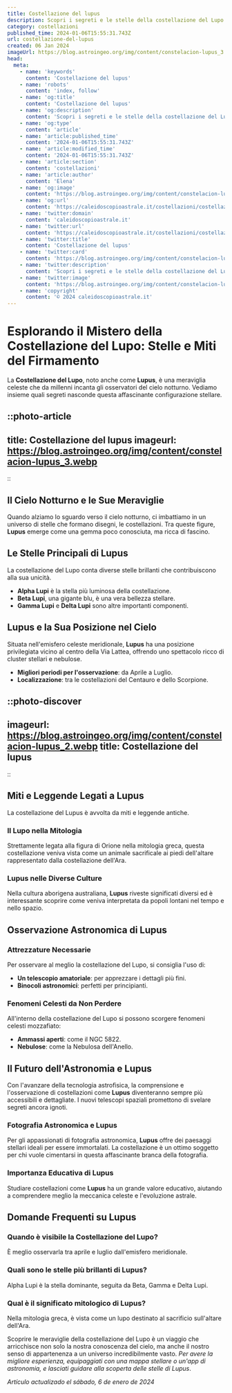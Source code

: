 ```yaml
---
title: Costellazione del lupus
description: Scopri i segreti e le stelle della costellazione del Lupo in questo articolo ricco di fascino astrale. Esplora Lupus nel cielo notturno.
category: costellazioni
published_time: 2024-01-06T15:55:31.743Z
url: costellazione-del-lupus
created: 06 Jan 2024
imageUrl: https://blog.astroingeo.org/img/content/constelacion-lupus_3.webp
head:
  meta:
    - name: 'keywords'
      content: 'Costellazione del lupus'
    - name: 'robots'
      content: 'index, follow'
    - name: 'og:title'
      content: 'Costellazione del lupus'
    - name: 'og:description'
      content: 'Scopri i segreti e le stelle della costellazione del Lupo in questo articolo ricco di fascino astrale. Esplora Lupus nel cielo notturno.'
    - name: 'og:type'
      content: 'article'
    - name: 'article:published_time'
      content: '2024-01-06T15:55:31.743Z'
    - name: 'article:modified_time'
      content: '2024-01-06T15:55:31.743Z'
    - name: 'article:section'
      content: 'costellazioni'
    - name: 'article:author'
      content: 'Elena'
    - name: 'og:image'
      content: 'https://blog.astroingeo.org/img/content/constelacion-lupus_3.webp'
    - name: 'og:url'
      content: 'https://caleidoscopioastrale.it/costellazioni/costellazione-del-lupus'
    - name: 'twitter:domain'
      content: 'caleidoscopioastrale.it'
    - name: 'twitter:url'
      content: 'https://caleidoscopioastrale.it/costellazioni/costellazione-del-lupus'
    - name: 'twitter:title'
      content: 'Costellazione del lupus'
    - name: 'twitter:card'
      content: 'https://blog.astroingeo.org/img/content/constelacion-lupus_3.webp'
    - name: 'twitter:description'
      content: 'Scopri i segreti e le stelle della costellazione del Lupo in questo articolo ricco di fascino astrale. Esplora Lupus nel cielo notturno.'
    - name: 'twitter:image'
      content: 'https://blog.astroingeo.org/img/content/constelacion-lupus_3.webp'
    - name: 'copyright'
      content: '© 2024 caleidoscopioastrale.it'
---
```

# Esplorando il Mistero della Costellazione del Lupo: Stelle e Miti del Firmamento

La **Costellazione del Lupo**, noto anche come **Lupus**, è una meraviglia celeste che da millenni incanta gli osservatori del cielo notturno. Vediamo insieme quali segreti nasconde questa affascinante configurazione stellare.

::photo-article
---
title: Costellazione del lupus
imageurl: https://blog.astroingeo.org/img/content/constelacion-lupus_3.webp
---
::

## Il Cielo Notturno e le Sue Meraviglie

Quando alziamo lo sguardo verso il cielo notturno, ci imbattiamo in un universo di stelle che formano disegni, le costellazioni. Tra queste figure, **Lupus** emerge come una gemma poco conosciuta, ma ricca di fascino.

## **Le Stelle Principali di Lupus**

La costellazione del Lupo conta diverse stelle brillanti che contribuiscono alla sua unicità.

- **Alpha Lupi** è la stella più luminosa della costellazione.
- **Beta Lupi**, una gigante blu, è una vera bellezza stellare.
- **Gamma Lupi** e **Delta Lupi** sono altre importanti componenti.

## **Lupus e la Sua Posizione nel Cielo**

Situata nell'emisfero celeste meridionale, **Lupus** ha una posizione privilegiata vicino al centro della Via Lattea, offrendo uno spettacolo ricco di cluster stellari e nebulose.

- **Migliori periodi per l'osservazione**: da Aprile a Luglio.
- **Localizzazione**: tra le costellazioni del Centauro e dello Scorpione.

::photo-discover
---
imageurl: https://blog.astroingeo.org/img/content/constelacion-lupus_2.webp
title: Costellazione del lupus
---
::

## Miti e Leggende Legati a Lupus

La costellazione del Lupus è avvolta da miti e leggende antiche.

### **Il Lupo nella Mitologia**

Strettamente legata alla figura di Orione nella mitologia greca, questa costellazione veniva vista come un animale sacrificale ai piedi dell'altare rappresentato dalla costellazione dell'Ara.

### **Lupus nelle Diverse Culture**

Nella cultura aborigena australiana, **Lupus** riveste significati diversi ed è interessante scoprire come veniva interpretata da popoli lontani nel tempo e nello spazio.

## **Osservazione Astronomica di Lupus**

### Attrezzature Necessarie

Per osservare al meglio la costellazione del Lupo, si consiglia l'uso di:

- **Un telescopio amatoriale**: per apprezzare i dettagli più fini.
- **Binocoli astronomici**: perfetti per principianti.

### **Fenomeni Celesti da Non Perdere**

All'interno della costellazione del Lupo si possono scorgere fenomeni celesti mozzafiato:

- **Ammassi aperti**: come il NGC 5822.
- **Nebulose**: come la Nebulosa dell'Anello.

## **Il Futuro dell'Astronomia e Lupus**

Con l'avanzare della tecnologia astrofisica, la comprensione e l'osservazione di costellazioni come **Lupus** diventeranno sempre più accessibili e dettagliate. I nuovi telescopi spaziali promettono di svelare segreti ancora ignoti.

### **Fotografia Astronomica e Lupus**

Per gli appassionati di fotografia astronomica, **Lupus** offre dei paesaggi stellari ideali per essere immortalati. La costellazione è un ottimo soggetto per chi vuole cimentarsi in questa affascinante branca della fotografia.

### **Importanza Educativa di Lupus**

Studiare costellazioni come **Lupus** ha un grande valore educativo, aiutando a comprendere meglio la meccanica celeste e l'evoluzione astrale.

## **Domande Frequenti su Lupus**

### Quando è visibile la Costellazione del Lupo?
È meglio osservarla tra aprile e luglio dall'emisfero meridionale.

### Quali sono le stelle più brillanti di Lupus?
Alpha Lupi è la stella dominante, seguita da Beta, Gamma e Delta Lupi.

### Qual è il significato mitologico di Lupus?
Nella mitologia greca, è vista come un lupo destinato al sacrificio sull'altare dell'Ara.

Scoprire le meraviglie della costellazione del Lupo è un viaggio che arricchisce non solo la nostra conoscenza del cielo, ma anche il nostro senso di appartenenza a un universo incredibilmente vasto. *Per avere la migliore esperienza, equipaggiati con una mappa stellare o un'app di astronomia, e lasciati guidare alla scoperta delle stelle di Lupus*.

_Artículo actualizado el sábado, 6 de enero de 2024_